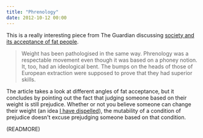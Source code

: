 ```yaml
---
title: "Phrenology"
date: 2012-10-12 00:00
---
```


This is a really interesting piece from The Guardian discussing [society and its acceptance of fat people](http://www.guardian.co.uk/lifeandstyle/2006/jul/09/healthandwellbeing.features).

> Weight has been pathologised in the same way. Phrenology was a respectable movement even though it was based on a phoney notion. It, too, had an ideological bent. The bumps on the heads of those of European extraction were supposed to prove that they had superior skills.

The article takes a look at different angles of fat acceptance, but it concludes by pointing out the fact that judging someone based on their weight is still prejudice. Whether or not you believe someone can change their weight (an idea [I have dispelled](/blog/society-health-and-the-politics-of-being-fat)), the mutability of a condition of prejudice doesn't excuse prejudging someone based on that condition.

(READMORE)
